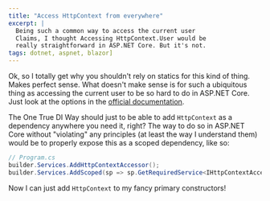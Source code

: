 ```yaml
---
title: "Access HttpContext from everywhere"
excerpt: |
  Being such a common way to access the current user 
  Claims, I thought Accessing HttpContext.User would be 
  really straightforward in ASP.NET Core. But it's not.
tags: dotnet, aspnet, blazor]
---
```


Ok, so I totally get why you shouldn't rely on statics for 
this kind of thing. Makes perfect sense. What doesn't make 
sense is for such a ubiquitous thing as accessing the current
user to be so hard to do in ASP.NET Core. Just look at the 
options in the [official documentation](https://learn.microsoft.com/en-us/aspnet/core/migration/claimsprincipal-current?view=aspnetcore-7.0#retrieve-the-current-user-in-an-aspnet-core-app). 

The One True DI Way should just to be able to add `HttpContext` 
as a dependency anywhere you need it, right? The way to do 
so in ASP.NET Core without "violating" any principles (at 
least the way I understand them) would be to properly expose 
this as a scoped dependency, like so:

```csharp
// Program.cs
builder.Services.AddHttpContextAccessor();
builder.Services.AddScoped(sp => sp.GetRequiredService<IHttpContextAccessor>().HttpContext!);
```

Now I can just add `HttpContext` to my fancy primary constructors!
